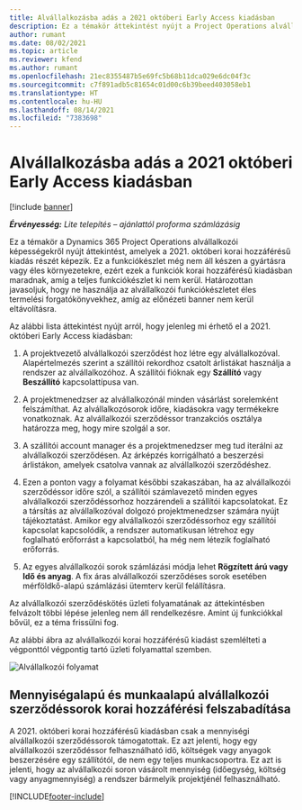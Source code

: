 ```yaml
---
title: Alvállalkozásba adás a 2021 októberi Early Access kiadásban
description: Ez a témakör áttekintést nyújt a Project Operations alvállalkozói képességekről, amelyek a 2021. októberi korai hozzáférésű kiadás részét képezik.
author: rumant
ms.date: 08/02/2021
ms.topic: article
ms.reviewer: kfend
ms.author: rumant
ms.openlocfilehash: 21ec8355487b5e69fc5b68b11dca029e6dc04f3c
ms.sourcegitcommit: c7f891adb5c81654c01d00c6b39beed403058eb1
ms.translationtype: HT
ms.contentlocale: hu-HU
ms.lasthandoff: 08/14/2021
ms.locfileid: "7383698"
---
```

# <a name="subcontracting-in-october-2021-early-access-release"></a>Alvállalkozásba adás a 2021 októberi Early Access kiadásban

[!include [banner](../../includes/dataverse-preview.md)]

_**Érvényesség:** Lite telepítés – ajánlattól proforma számlázásig_

Ez a témakör a Dynamics 365 Project Operations alvállalkozói képességekről nyújt áttekintést, amelyek a 2021. októberi korai hozzáférésű kiadás részét képezik. Ez a funkciókészlet még nem áll készen a gyártásra vagy éles környezetekre, ezért ezek a funkciók korai hozzáférésű kiadásban maradnak, amíg a teljes funkciókészlet ki nem kerül. Határozottan javasoljuk, hogy ne használja az alvállalkozói funkciókészletet éles termelési forgatókönyvekhez, amíg az előnézeti banner nem kerül eltávolításra. 

Az alábbi lista áttekintést nyújt arról, hogy jelenleg mi érhető el a 2021. októberi Early Access kiadásban:

1. A projektvezető alvállalkozói szerződést hoz létre egy alvállalkozóval. Alapértelmezés szerint a szállítói rekordhoz csatolt árlistákat használja a rendszer az alvállalkozóhoz. A szállítói fióknak egy **Szállító** vagy **Beszállító** kapcsolattípusa van.

2. A projektmenedzser az alvállalkozónál minden vásárlást sorelemként felszámíthat. Az alvállalkozósorok időre, kiadásokra vagy termékekre vonatkoznak. Az alvállalkozói szerződéssor tranzakciós osztálya határozza meg, hogy mire szolgál a sor.

3. A szállítói account manager és a projektmenedzser meg tud iterálni az alvállalkozói szerződésen. Az árképzés korrigálható a beszerzési árlistákon, amelyek csatolva vannak az alvállalkozói szerződéshez.

4. Ezen a ponton vagy a folyamat későbbi szakaszában, ha az alvállalkozói szerződéssor időre szól, a szállítói számlavezető minden egyes alvállalkozói szerződéssorhoz hozzárendeli a szállítói kapcsolatokat. Ez a társítás az alvállalkozóval dolgozó projektmenedzser számára nyújt tájékoztatást. Amikor egy alvállalkozói szerződéssorhoz egy szállítói kapcsolat kapcsolódik, a rendszer automatikusan létrehoz egy foglalható erőforrást a kapcsolatból, ha még nem létezik foglalható erőforrás.

5. Az egyes alvállalkozói sorok számlázási módja lehet **Rögzített árú vagy** **Idő és anyag**. A fix áras alvállalkozói szerződéses sorok esetében mérföldkő-alapú számlázási ütemterv kerül felállításra.

Az alvállalkozói szerződéskötés üzleti folyamatának az áttekintésben felvázolt többi lépése jelenleg nem áll rendelkezésre. Amint új funkciókkal bővül, ez a téma frissülni fog. 

Az alábbi ábra az alvállalkozói korai hozzáférésű kiadást szemlélteti a végponttól végpontig tartó üzleti folyamattal szemben.

![Alvállalkozói folyamat](../media/SubcontractingEAFlow.png)  


## <a name="quantity-based-and-work-based-subcontract-lines-early-access-release"></a>Mennyiségalapú és munkaalapú alvállalkozói szerződéssorok korai hozzáférési felszabadítása
A 2021. októberi korai hozzáférésű kiadásban csak a mennyiségi alvállalkozói szerződéssorok támogatottak. Ez azt jelenti, hogy egy alvállalkozói szerződéssor felhasználható idő, költségek vagy anyagok beszerzésére egy szállítótól, de nem egy teljes munkacsoportra. Ez azt is jelenti, hogy az alvállalkozói soron vásárolt mennyiség (időegység, költség vagy anyagmennyiség) a rendszer bármelyik projektjénél felhasználható.



[!INCLUDE[footer-include](../../includes/footer-banner.md)]
